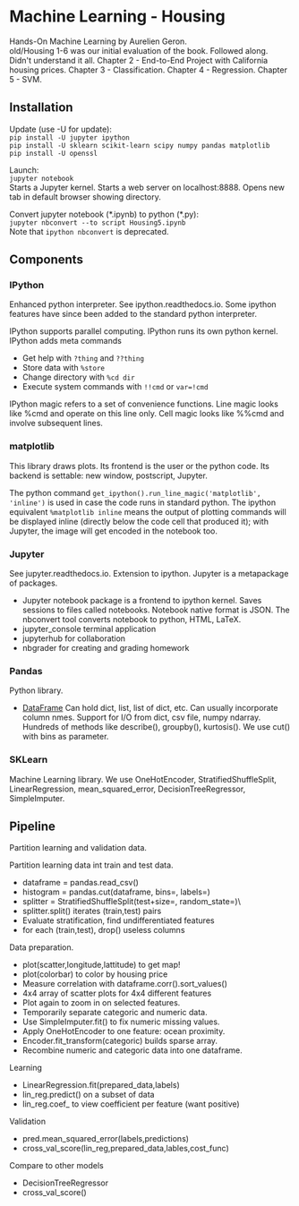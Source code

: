 # Machine Learning - Housing
Hands-On Machine Learning by Aurelien Geron.\
old/Housing 1-6 was our initial evaluation of the book. Followed along. Didn't understand it all.
Chapter 2 - End-to-End Project with California housing prices.
Chapter 3 - Classification.
Chapter 4 - Regression.
Chapter 5 - SVM.

## Installation

Update (use -U for update):\
`pip install -U jupyter ipython`\
`pip install -U sklearn scikit-learn scipy numpy pandas matplotlib`\
`pip install -U openssl`

Launch:\
`jupyter notebook`\
Starts a Jupyter kernel.
Starts a web server on localhost:8888.
Opens new tab in default browser showing directory.

Convert jupyter notebook (\*.ipynb) to python (\*.py):\
`jupyter nbconvert --to script Housing5.ipynb`\
Note that `ipython nbconvert` is deprecated.

## Components

### IPython
Enhanced python interpreter.
See ipython.readthedocs.io.
Some ipython features have since been added to the standard python interpreter.

IPython supports parallel computing.
IPython runs its own python kernel.
IPython adds meta commands

* Get help with `?thing` and `??thing`
* Store data with `%store`
* Change directory with `%cd dir`
* Execute system commands with `!!cmd` or `var=!cmd`

IPython magic refers to a set of convenience functions.
Line magic looks like %cmd and operate on this line only.
Cell magic looks like %%cmd and involve subsequent lines.

### matplotlib
This library draws plots.
Its frontend is the user or the python code.
Its backend is settable: new window, postscript, Jupyter.

The python command `get_ipython().run_line_magic('matplotlib', 'inline')` is used in case the code runs in standard python.
The ipython equivalent `%matplotlib inline` means
the output of plotting commands will be displayed inline
(directly below the code cell that produced it);
with Jupyter, the image will get encoded in the notebook too.

### Jupyter
See jupyter.readthedocs.io.
Extension to ipython.
Jupyter is a metapackage of packages.

* Jupyter notebook package is a frontend to ipython kernel.
Saves sessions to files called notebooks.
Notebook native format is JSON.
The nbconvert tool converts notebook to python, HTML, LaTeX.
* jupyter_console terminal application
* jupyterhub for collaboration
* nbgrader for creating and grading homework

### Pandas
Python library.

* [DataFrame](https://pandas.pydata.org/pandas-docs/stable/reference/api/pandas.DataFrame.html)
Can hold dict, list, list of dict, etc.
Can usually incorporate column nmes.
Support for I/O from dict, csv file, numpy ndarray.
Hundreds of methods like describe(), groupby(), kurtosis().
We use cut() with bins as parameter.

### SKLearn
Machine Learning library.
We use OneHotEncoder, StratifiedShuffleSplit,
LinearRegression, mean_squared_error, DecisionTreeRegressor,
SimpleImputer.

## Pipeline
Partition learning and validation data.

Partition learning data int train and test data.
* dataframe = pandas.read_csv()
* histogram = pandas.cut(dataframe, bins=, labels=)
* splitter = StratifiedShuffleSplit(test+size=, random_state=)\
* splitter.split() iterates (train,test) pairs
* Evaluate stratification, find undifferentiated features
* for each (train,test), drop() useless columns

Data preparation.
* plot(scatter,longitude,lattitude) to get map!
* plot(colorbar) to color by housing price
* Measure correlation with dataframe.corr().sort_values()
* 4x4 array of scatter plots for 4x4 different features
* Plot again to zoom in on selected features.
* Temporarily separate categoric and numeric data.
* Use SimpleImputer.fit() to fix numeric missing values.
* Apply OneHotEncoder to one feature: ocean proximity.
* Encoder.fit_transform(categoric) builds sparse array.
* Recombine numeric and categoric data into one dataframe.

Learning
* LinearRegression.fit(prepared_data,labels)
* lin_reg.predict() on a subset of data
* lin_reg.coef_ to view coefficient per feature (want positive)

Validation
* pred.mean_squared_error(labels,predictions)
* cross_val_score(lin_reg,prepared_data,lables,cost_func)

Compare to other models
* DecisionTreeRegressor
* cross_val_score()
